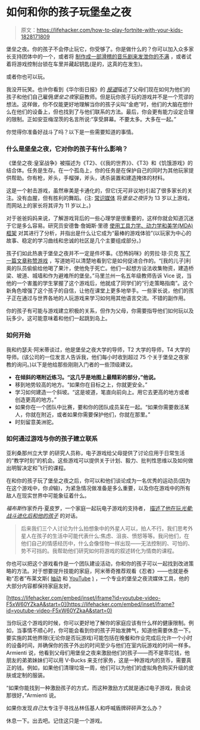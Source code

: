 # 如何和你的孩子玩堡垒之夜

> 原文：<https://lifehacker.com/how-to-play-fortnite-with-your-kids-1828171809>

堡垒之夜。你的孩子不会停止玩它，你受够了。你是做什么的？你可以加入众多家长支持团体中的一个，或者将 [制作成一部滑稽的音乐剧来发泄你的不满](https://www.youtube.com/watch?time_continue=185&v=wg9D4IKKdu8) ，或者试着将游戏控制台锁在车里并藏起钥匙(是的，这真的在发生)。



或者你也可以玩。

我没开玩笑。也许你看到《华尔街日报》的 [*报道*](https://www.wsj.com/articles/ready-aim-hire-a-fortnite-coach-parents-enlist-videogame-tutors-for-their-children-1533046708)描述了父母们现在如何为他们的孩子和他们自己雇佣*堡垒之夜*家庭教师。但是玩你孩子玩的游戏并不是一个荒谬的想法。这样做，你不仅能更好地理解当你的孩子尖叫“金疤”时，他们的大脑在想什么在他们的设备上，但也找到了与他们联系的方法。最后，你会更有能力设定合理的限制。正如安亚梅涅茨的名言所说:“享受屏幕。不要太多。大多在一起。”

你觉得你准备好战斗了吗？以下是一些需要知道的事情。

### 什么是堡垒之夜，它对你的孩子有什么影响？

《堡垒之夜:皇室战争》被描述为《T2》、《《我的世界》》、《T3》和《饥饿游戏》的结合体。任务是生存。在一个孤岛上，你的任务是在保护自己的同时为其他玩家提供帮助。你有枪，斧头，手榴弹，斧头，诱杀装置和建造掩体的材料。

这是一个射击游戏，虽然审美是卡通化的，但它(无可非议地)引起了很多家长的关注。没有血腥，但有胜利的舞蹈。(注: [常识媒体](https://www.commonsensemedia.org/game-reviews/fortnite) 将*堡垒之夜*评为 13 岁以上游戏，而网站上的家长将其评为 11 岁以上。)

对于爸爸妈妈来说，了解游戏背后的一些心理学是很重要的，这样你就会知道沉迷于它是多么容易。研究员安德鲁·詹姆斯·里德 [使用工具力学、动力学和美学(MDA)框架](https://theconversation.com/bring-on-the-zombie-apocalypse-five-reasons-why-survival-game-fortnite-is-a-runaway-success-94069) 对其进行了分析，并指出是什么让它成为“最棒的游戏体验”(以玩家为中心的故事、稳定的学习曲线和忠诚的社区是几个主要组成部分。)

孩子们如此热衷于堡垒之夜并不一定是件坏事。《恐怖妈咪》的劳拉·琼·贝克 [写了一篇文章称赞游戏](https://www.scarymommy.com/in-praise-of-fortnite/) ，写道她可以清楚地看到它是如何促进合作的。“[我的儿子]利奥的队员偷偷给他喝了果汁，使他免于死亡。他们一起想方设法收集物资，建造桥梁、坡道、城墙和作为避难所的堡垒。”马里兰州一名五年级教师告诉 Vice 说，当他的一个害羞的学生掌握了这个游戏后，他就成了同学们的“行走策略指南”。这个新角色增强了这个孩子的自信，让他在课堂上更多地举手。一些家长说，他们的孩子正在通过与世界各地的人玩游戏来学习如何用其他语言交流。不错的副作用。

你的孩子有可能与游戏建立积极的关系，但作为父母，你需要指导他们如何玩以及玩多少。这可能意味着和他们一起跳到岛上。

### 如何开始

我和约瑟夫·阿米蒂谈过，他是堡垒之夜大学的导师，T2 大学的导师，T4 大学的导师。(该公司的一位发言人告诉我，他们每小时收到超过 75 个关于堡垒之夜家教的询问。)以下是他给那些刚刚入门者的一些顶级建议。

*   **在倾斜的塔附近练习。“这几乎是地图上最精彩的部分，”他说。**
*   移到地势较高的地方。“如果你在目标之上，你就更安全。”
*   学习如何建造一个斜坡。“这是坡道，笔直向前向上。用它去更高的地方或者创造更高的地方。”
*   如果你在一个团队中比赛，要和你的团队成员呆在一起。“如果你需要救活某人，你就在附近，或者如果你需要保护他们，你就在那里。”
*   时刻留意美洲驼。

### 如何通过游戏与你的孩子建立联系

亚利桑那州立大学 的研究人员称，电子游戏给父母提供了讨论应用于日常生活的“教学时刻”的机会。这些游戏可以提供关于计划、毅力、批判性思维以及如何做出明智决定和飞行的课程。

在和你的孩子玩了堡垒之夜之后，你可以和他们谈论成为一名优秀的运动员(因为在这个游戏中，你*会*输)，为紧急情况做准备是多么重要，以及你在游戏中的所有敌人在现实世界中可能象征着什么。

*福布斯*作家乔丹·夏皮罗，一个家庭一起玩电子游戏的支持者， [描述了他在玩*光晕:战斗进化后和他的孩子*](https://www.forbes.com/sites/jordanshapiro/2013/12/04/research-says-parents-and-kids-should-play-video-games-together/#60ee244f4892) 的对话。

> 后来我们三个人讨论为什么拍想象中的外星人可以，拍人不行。我们思考外星人在孩子的生活中可能代表什么:焦虑、沮丧、愤怒等等。我问他们，在他们自己的情感经历中，什么会像怪物一样出现——无法控制的、可怕的、势不可挡的。我帮助他们研究如何将游戏的叙述转化为情商的课程。

你也可以把这个游戏看作是一个团队建设活动，你和你的孩子可以一起找到改进策略的方法。对于想要提升技能的家庭，阿米蒂奇推荐观看《忍者》——也就是泰勒“忍者”布莱文斯( [抽动](https://www.twitch.tv/ninja) 和 [YouTube](https://www.youtube.com/user/NinjasHyper) <u>)</u> ，一个专业的堡垒之夜流媒体工具，他的大部分内容都保持家庭友好。

 [https://lifehacker.com/embed/inset/iframe?id=youtube-video-F5xW60YZkaA&start=0](https://lifehacker.com/embed/inset/iframe?id=youtube-video-F5xW60YZkaA&start=0) 

当你玩这个游戏的时候，你可以更好地了解你的家庭应该有什么样的健康限制。例如，当事情不顺心时，你可能会看到你的孩子开始发脾气，知道他需要休息一下。要实施的其他界限(无论你是否玩游戏)可能包括在晚餐和作业完成后允许一个小时的设备时间，并确保你的孩子外出的时间至少与他们在室内玩游戏的时间一样多。Armienti 说，他看到父母们用堡垒之夜来激励他们的孩子——而不是零花钱，他朋友的弟弟妹妹们可以用 V-Bucks 来支付家务，这是一种游戏内的货币，需要真正的钱。例如，如果他们清理垃圾一周，他们可以为他们的虚拟角色购买升级的皮肤或定制的服装。

“如果你能找到一种激励孩子的方式，而这种激励方式就是通过电子游戏，我会说那很好，”Armienti 说。

如果你发现*自己*太专注于寻找丛林伍基人和呼喊盾牌砰砰声怎么办？

休息一下。出去吧。记住这只是一个游戏。